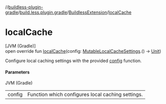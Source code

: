 //[buildless-plugin-gradle](../../../index.md)/[build.less.plugin.gradle](../index.md)/[BuildlessExtension](index.md)/[localCache](local-cache.md)

# localCache

[JVM (Gradle)]\
open override fun [localCache](local-cache.md)(config: [MutableLocalCacheSettings](../-mutable-local-cache-settings/index.md).() -&gt; [Unit](https://kotlinlang.org/api/latest/jvm/stdlib/kotlin/-unit/index.html))

Configure local caching settings with the provided [config](local-cache.md) function.

#### Parameters

JVM (Gradle)

| | |
|---|---|
| config | Function which configures local caching settings. |
